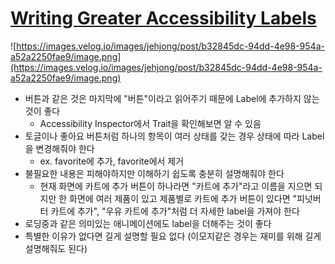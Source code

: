 # [Writing Greater Accessibility Labels](https://developer.apple.com/videos/play/wwdc2019/254/)

![https://images.velog.io/images/jehjong/post/b32845dc-94dd-4e98-954a-a52a2250fae9/image.png](https://images.velog.io/images/jehjong/post/b32845dc-94dd-4e98-954a-a52a2250fae9/image.png)

- 버튼과 같은 것은 마지막에 "버튼"이라고 읽어주기 때문에 Label에 추가하지 않는 것이 좋다
    - Accessibility Inspector에서 Trait을 확인해보면 알 수 있음
- 토글이나 좋아요 버튼처럼 하나의 항목이 여러 상태를 갖는 경우 상태에 따라 Label을 변경해줘야 한다
    - ex. favorite에 추가, favorite에서 제거
- 불필요한 내용은 피해야하지만 이해하기 쉽도록 충분히 설명해줘야 한다
    - 현재 화면에 카트에 추가 버튼이 하나라면 "카트에 추가"라고 이름을 지으면 되지만 한 화면에 여러 제품이 있고 제품별로 카트에 추가 버튼이 있다면 "피넛버터 카트에 추가", "우유 카트에 추가"처럼 더 자세한 label을 가져야 한다
- 로딩중과 같은 의미있는 애니메이션에도 label을 더해주는 것이 좋다
- 특별한 이유가 없다면 길게 설명할 필요 없다 (이모지같은 경우는 재미를 위해 길게 설명해줘도 된다)
